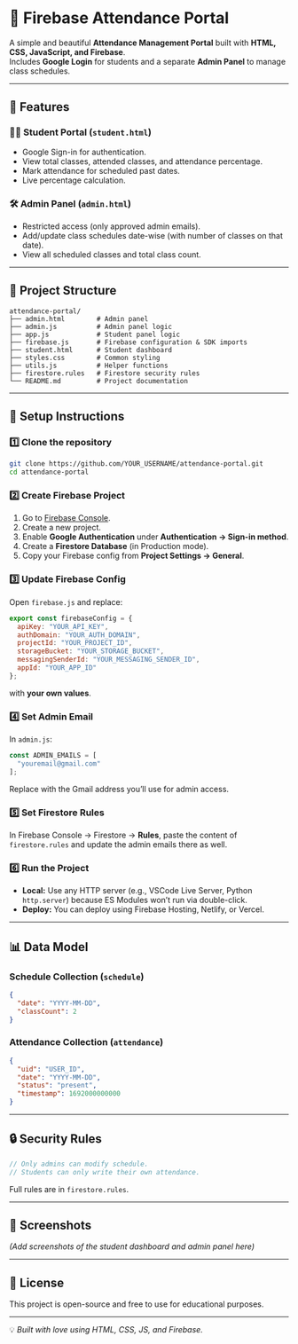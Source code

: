 # 📅 Firebase Attendance Portal

A simple and beautiful **Attendance Management Portal** built with **HTML, CSS, JavaScript, and Firebase**.  
Includes **Google Login** for students and a separate **Admin Panel** to manage class schedules.

---

## 🚀 Features

### 👨‍🎓 Student Portal (`student.html`)
- Google Sign-in for authentication.
- View total classes, attended classes, and attendance percentage.
- Mark attendance for scheduled past dates.
- Live percentage calculation.

### 🛠 Admin Panel (`admin.html`)
- Restricted access (only approved admin emails).
- Add/update class schedules date-wise (with number of classes on that date).
- View all scheduled classes and total class count.

---

## 📂 Project Structure
```
attendance-portal/
├── admin.html        # Admin panel
├── admin.js          # Admin panel logic
├── app.js            # Student panel logic
├── firebase.js       # Firebase configuration & SDK imports
├── student.html      # Student dashboard
├── styles.css        # Common styling
├── utils.js          # Helper functions
├── firestore.rules   # Firestore security rules
└── README.md         # Project documentation
```

---

## 🔧 Setup Instructions

### 1️⃣ Clone the repository
```bash
git clone https://github.com/YOUR_USERNAME/attendance-portal.git
cd attendance-portal
```

### 2️⃣ Create Firebase Project
1. Go to [Firebase Console](https://console.firebase.google.com/).
2. Create a new project.
3. Enable **Google Authentication** under **Authentication → Sign-in method**.
4. Create a **Firestore Database** (in Production mode).
5. Copy your Firebase config from **Project Settings → General**.

### 3️⃣ Update Firebase Config
Open `firebase.js` and replace:
```js
export const firebaseConfig = {
  apiKey: "YOUR_API_KEY",
  authDomain: "YOUR_AUTH_DOMAIN",
  projectId: "YOUR_PROJECT_ID",
  storageBucket: "YOUR_STORAGE_BUCKET",
  messagingSenderId: "YOUR_MESSAGING_SENDER_ID",
  appId: "YOUR_APP_ID"
};
```
with **your own values**.

### 4️⃣ Set Admin Email
In `admin.js`:
```js
const ADMIN_EMAILS = [
  "youremail@gmail.com"
];
```
Replace with the Gmail address you’ll use for admin access.

### 5️⃣ Set Firestore Rules
In Firebase Console → Firestore → **Rules**, paste the content of `firestore.rules` and update the admin emails there as well.

### 6️⃣ Run the Project
- **Local:** Use any HTTP server (e.g., VSCode Live Server, Python `http.server`) because ES Modules won’t run via double-click.
- **Deploy:** You can deploy using Firebase Hosting, Netlify, or Vercel.

---

## 📊 Data Model

### Schedule Collection (`schedule`)
```json
{
  "date": "YYYY-MM-DD",
  "classCount": 2
}
```

### Attendance Collection (`attendance`)
```json
{
  "uid": "USER_ID",
  "date": "YYYY-MM-DD",
  "status": "present",
  "timestamp": 1692000000000
}
```

---

## 🔒 Security Rules
```js
// Only admins can modify schedule.
// Students can only write their own attendance.
```
Full rules are in `firestore.rules`.

---

## 📸 Screenshots
*(Add screenshots of the student dashboard and admin panel here)*

---

## 📝 License
This project is open-source and free to use for educational purposes.

---

💡 *Built with love using HTML, CSS, JS, and Firebase.*
